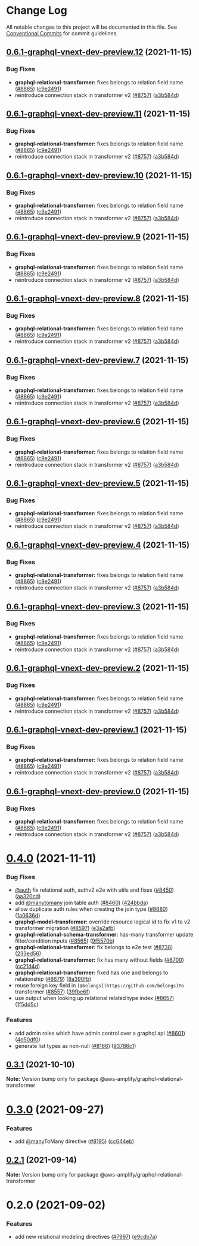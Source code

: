 # Change Log

All notable changes to this project will be documented in this file.
See [Conventional Commits](https://conventionalcommits.org) for commit guidelines.

## [0.6.1-graphql-vnext-dev-preview.12](https://github.com/aws-amplify/amplify-cli/compare/@aws-amplify/graphql-relational-transformer@0.4.0...@aws-amplify/graphql-relational-transformer@0.6.1-graphql-vnext-dev-preview.12) (2021-11-15)


### Bug Fixes

* **graphql-relational-transformer:** fixes belongs to relation field name ([#8865](https://github.com/aws-amplify/amplify-cli/issues/8865)) ([c9e2491](https://github.com/aws-amplify/amplify-cli/commit/c9e24915db42415817846c87499961a957aff075))
* reintroduce connection stack in transformer v2 ([#8757](https://github.com/aws-amplify/amplify-cli/issues/8757)) ([a3b584d](https://github.com/aws-amplify/amplify-cli/commit/a3b584de107137942769bc52360c6de5cc464a41))





## [0.6.1-graphql-vnext-dev-preview.11](https://github.com/aws-amplify/amplify-cli/compare/@aws-amplify/graphql-relational-transformer@0.4.0...@aws-amplify/graphql-relational-transformer@0.6.1-graphql-vnext-dev-preview.11) (2021-11-15)


### Bug Fixes

* **graphql-relational-transformer:** fixes belongs to relation field name ([#8865](https://github.com/aws-amplify/amplify-cli/issues/8865)) ([c9e2491](https://github.com/aws-amplify/amplify-cli/commit/c9e24915db42415817846c87499961a957aff075))
* reintroduce connection stack in transformer v2 ([#8757](https://github.com/aws-amplify/amplify-cli/issues/8757)) ([a3b584d](https://github.com/aws-amplify/amplify-cli/commit/a3b584de107137942769bc52360c6de5cc464a41))





## [0.6.1-graphql-vnext-dev-preview.10](https://github.com/aws-amplify/amplify-cli/compare/@aws-amplify/graphql-relational-transformer@0.4.0...@aws-amplify/graphql-relational-transformer@0.6.1-graphql-vnext-dev-preview.10) (2021-11-15)


### Bug Fixes

* **graphql-relational-transformer:** fixes belongs to relation field name ([#8865](https://github.com/aws-amplify/amplify-cli/issues/8865)) ([c9e2491](https://github.com/aws-amplify/amplify-cli/commit/c9e24915db42415817846c87499961a957aff075))
* reintroduce connection stack in transformer v2 ([#8757](https://github.com/aws-amplify/amplify-cli/issues/8757)) ([a3b584d](https://github.com/aws-amplify/amplify-cli/commit/a3b584de107137942769bc52360c6de5cc464a41))





## [0.6.1-graphql-vnext-dev-preview.9](https://github.com/aws-amplify/amplify-cli/compare/@aws-amplify/graphql-relational-transformer@0.4.0...@aws-amplify/graphql-relational-transformer@0.6.1-graphql-vnext-dev-preview.9) (2021-11-15)


### Bug Fixes

* **graphql-relational-transformer:** fixes belongs to relation field name ([#8865](https://github.com/aws-amplify/amplify-cli/issues/8865)) ([c9e2491](https://github.com/aws-amplify/amplify-cli/commit/c9e24915db42415817846c87499961a957aff075))
* reintroduce connection stack in transformer v2 ([#8757](https://github.com/aws-amplify/amplify-cli/issues/8757)) ([a3b584d](https://github.com/aws-amplify/amplify-cli/commit/a3b584de107137942769bc52360c6de5cc464a41))





## [0.6.1-graphql-vnext-dev-preview.8](https://github.com/aws-amplify/amplify-cli/compare/@aws-amplify/graphql-relational-transformer@0.4.0...@aws-amplify/graphql-relational-transformer@0.6.1-graphql-vnext-dev-preview.8) (2021-11-15)


### Bug Fixes

* **graphql-relational-transformer:** fixes belongs to relation field name ([#8865](https://github.com/aws-amplify/amplify-cli/issues/8865)) ([c9e2491](https://github.com/aws-amplify/amplify-cli/commit/c9e24915db42415817846c87499961a957aff075))
* reintroduce connection stack in transformer v2 ([#8757](https://github.com/aws-amplify/amplify-cli/issues/8757)) ([a3b584d](https://github.com/aws-amplify/amplify-cli/commit/a3b584de107137942769bc52360c6de5cc464a41))





## [0.6.1-graphql-vnext-dev-preview.7](https://github.com/aws-amplify/amplify-cli/compare/@aws-amplify/graphql-relational-transformer@0.4.0...@aws-amplify/graphql-relational-transformer@0.6.1-graphql-vnext-dev-preview.7) (2021-11-15)


### Bug Fixes

* **graphql-relational-transformer:** fixes belongs to relation field name ([#8865](https://github.com/aws-amplify/amplify-cli/issues/8865)) ([c9e2491](https://github.com/aws-amplify/amplify-cli/commit/c9e24915db42415817846c87499961a957aff075))
* reintroduce connection stack in transformer v2 ([#8757](https://github.com/aws-amplify/amplify-cli/issues/8757)) ([a3b584d](https://github.com/aws-amplify/amplify-cli/commit/a3b584de107137942769bc52360c6de5cc464a41))





## [0.6.1-graphql-vnext-dev-preview.6](https://github.com/aws-amplify/amplify-cli/compare/@aws-amplify/graphql-relational-transformer@0.4.0...@aws-amplify/graphql-relational-transformer@0.6.1-graphql-vnext-dev-preview.6) (2021-11-15)


### Bug Fixes

* **graphql-relational-transformer:** fixes belongs to relation field name ([#8865](https://github.com/aws-amplify/amplify-cli/issues/8865)) ([c9e2491](https://github.com/aws-amplify/amplify-cli/commit/c9e24915db42415817846c87499961a957aff075))
* reintroduce connection stack in transformer v2 ([#8757](https://github.com/aws-amplify/amplify-cli/issues/8757)) ([a3b584d](https://github.com/aws-amplify/amplify-cli/commit/a3b584de107137942769bc52360c6de5cc464a41))





## [0.6.1-graphql-vnext-dev-preview.5](https://github.com/aws-amplify/amplify-cli/compare/@aws-amplify/graphql-relational-transformer@0.4.0...@aws-amplify/graphql-relational-transformer@0.6.1-graphql-vnext-dev-preview.5) (2021-11-15)


### Bug Fixes

* **graphql-relational-transformer:** fixes belongs to relation field name ([#8865](https://github.com/aws-amplify/amplify-cli/issues/8865)) ([c9e2491](https://github.com/aws-amplify/amplify-cli/commit/c9e24915db42415817846c87499961a957aff075))
* reintroduce connection stack in transformer v2 ([#8757](https://github.com/aws-amplify/amplify-cli/issues/8757)) ([a3b584d](https://github.com/aws-amplify/amplify-cli/commit/a3b584de107137942769bc52360c6de5cc464a41))





## [0.6.1-graphql-vnext-dev-preview.4](https://github.com/aws-amplify/amplify-cli/compare/@aws-amplify/graphql-relational-transformer@0.4.0...@aws-amplify/graphql-relational-transformer@0.6.1-graphql-vnext-dev-preview.4) (2021-11-15)


### Bug Fixes

* **graphql-relational-transformer:** fixes belongs to relation field name ([#8865](https://github.com/aws-amplify/amplify-cli/issues/8865)) ([c9e2491](https://github.com/aws-amplify/amplify-cli/commit/c9e24915db42415817846c87499961a957aff075))
* reintroduce connection stack in transformer v2 ([#8757](https://github.com/aws-amplify/amplify-cli/issues/8757)) ([a3b584d](https://github.com/aws-amplify/amplify-cli/commit/a3b584de107137942769bc52360c6de5cc464a41))





## [0.6.1-graphql-vnext-dev-preview.3](https://github.com/aws-amplify/amplify-cli/compare/@aws-amplify/graphql-relational-transformer@0.4.0...@aws-amplify/graphql-relational-transformer@0.6.1-graphql-vnext-dev-preview.3) (2021-11-15)


### Bug Fixes

* **graphql-relational-transformer:** fixes belongs to relation field name ([#8865](https://github.com/aws-amplify/amplify-cli/issues/8865)) ([c9e2491](https://github.com/aws-amplify/amplify-cli/commit/c9e24915db42415817846c87499961a957aff075))
* reintroduce connection stack in transformer v2 ([#8757](https://github.com/aws-amplify/amplify-cli/issues/8757)) ([a3b584d](https://github.com/aws-amplify/amplify-cli/commit/a3b584de107137942769bc52360c6de5cc464a41))





## [0.6.1-graphql-vnext-dev-preview.2](https://github.com/aws-amplify/amplify-cli/compare/@aws-amplify/graphql-relational-transformer@0.4.0...@aws-amplify/graphql-relational-transformer@0.6.1-graphql-vnext-dev-preview.2) (2021-11-15)


### Bug Fixes

* **graphql-relational-transformer:** fixes belongs to relation field name ([#8865](https://github.com/aws-amplify/amplify-cli/issues/8865)) ([c9e2491](https://github.com/aws-amplify/amplify-cli/commit/c9e24915db42415817846c87499961a957aff075))
* reintroduce connection stack in transformer v2 ([#8757](https://github.com/aws-amplify/amplify-cli/issues/8757)) ([a3b584d](https://github.com/aws-amplify/amplify-cli/commit/a3b584de107137942769bc52360c6de5cc464a41))





## [0.6.1-graphql-vnext-dev-preview.1](https://github.com/aws-amplify/amplify-cli/compare/@aws-amplify/graphql-relational-transformer@0.4.0...@aws-amplify/graphql-relational-transformer@0.6.1-graphql-vnext-dev-preview.1) (2021-11-15)


### Bug Fixes

* **graphql-relational-transformer:** fixes belongs to relation field name ([#8865](https://github.com/aws-amplify/amplify-cli/issues/8865)) ([c9e2491](https://github.com/aws-amplify/amplify-cli/commit/c9e24915db42415817846c87499961a957aff075))
* reintroduce connection stack in transformer v2 ([#8757](https://github.com/aws-amplify/amplify-cli/issues/8757)) ([a3b584d](https://github.com/aws-amplify/amplify-cli/commit/a3b584de107137942769bc52360c6de5cc464a41))





## [0.6.1-graphql-vnext-dev-preview.0](https://github.com/aws-amplify/amplify-cli/compare/@aws-amplify/graphql-relational-transformer@0.4.0...@aws-amplify/graphql-relational-transformer@0.6.1-graphql-vnext-dev-preview.0) (2021-11-15)


### Bug Fixes

* **graphql-relational-transformer:** fixes belongs to relation field name ([#8865](https://github.com/aws-amplify/amplify-cli/issues/8865)) ([c9e2491](https://github.com/aws-amplify/amplify-cli/commit/c9e24915db42415817846c87499961a957aff075))
* reintroduce connection stack in transformer v2 ([#8757](https://github.com/aws-amplify/amplify-cli/issues/8757)) ([a3b584d](https://github.com/aws-amplify/amplify-cli/commit/a3b584de107137942769bc52360c6de5cc464a41))





# [0.4.0](https://github.com/aws-amplify/amplify-cli/compare/@aws-amplify/graphql-relational-transformer@0.3.1...@aws-amplify/graphql-relational-transformer@0.4.0) (2021-11-11)


### Bug Fixes

* [@auth](https://github.com/auth) fix relational auth, authv2 e2e with utils and fixes ([#8450](https://github.com/aws-amplify/amplify-cli/issues/8450)) ([aa320cd](https://github.com/aws-amplify/amplify-cli/commit/aa320cd2414665a484438f0764cf68fd78caa26a))
* add [@manytomany](https://github.com/manytomany) join table auth ([#8460](https://github.com/aws-amplify/amplify-cli/issues/8460)) ([424bbda](https://github.com/aws-amplify/amplify-cli/commit/424bbda410fbab100d475d37fa9ab291bfd05317))
* allow duplicate auth rules when creating the join type ([#8680](https://github.com/aws-amplify/amplify-cli/issues/8680)) ([1a0636d](https://github.com/aws-amplify/amplify-cli/commit/1a0636d72d010b9d0ed18d511f853bcbffa9d421))
* **graphql-model-transformer:** override resource logical id to fix v1 to v2 transformer migration ([#8597](https://github.com/aws-amplify/amplify-cli/issues/8597)) ([e3a2afb](https://github.com/aws-amplify/amplify-cli/commit/e3a2afbbed6e97f143fc7c83064e2193f4c91bdd))
* **graphql-relational-schema-transformer:** has-many transformer update filter/condition inputs ([#8565](https://github.com/aws-amplify/amplify-cli/issues/8565)) ([9f5570b](https://github.com/aws-amplify/amplify-cli/commit/9f5570b6095ba57f2f3e514279a2f13f041e2b38))
* **graphql-relational-transformer:** fix belongs to e2e test ([#8738](https://github.com/aws-amplify/amplify-cli/issues/8738)) ([233ed56](https://github.com/aws-amplify/amplify-cli/commit/233ed56d2fc74020321816c53555cb04b23b9d6a))
* **graphql-relational-transformer:** fix has many without fields ([#8700](https://github.com/aws-amplify/amplify-cli/issues/8700)) ([cc21d4d](https://github.com/aws-amplify/amplify-cli/commit/cc21d4dcf827a9ef27a89dffe828f3726a03ecea))
* **graphql-relational-transformer:** fixed has one and belongs to relationship ([#8679](https://github.com/aws-amplify/amplify-cli/issues/8679)) ([8a390fb](https://github.com/aws-amplify/amplify-cli/commit/8a390fba8a34002abb94d28702db2dde088811d9))
* reuse foreign key field in `[@belongs](https://github.com/belongs)To` transformer ([#8557](https://github.com/aws-amplify/amplify-cli/issues/8557)) ([39fbe6f](https://github.com/aws-amplify/amplify-cli/commit/39fbe6f61687a0ffbaff5914069f64a69c23e0d6))
* use output when looking up relational related type index ([#8657](https://github.com/aws-amplify/amplify-cli/issues/8657)) ([1f5dd5c](https://github.com/aws-amplify/amplify-cli/commit/1f5dd5ce2eeb3b91a13c7e2bd9e3ffbfcab0c3fe))


### Features

* add admin roles which have admin control over a graphql api ([#8601](https://github.com/aws-amplify/amplify-cli/issues/8601)) ([4d50df0](https://github.com/aws-amplify/amplify-cli/commit/4d50df000c6e11165d2da766c0eaa0097d88a0c2))
* generate list types as non-null ([#8166](https://github.com/aws-amplify/amplify-cli/issues/8166)) ([93786c1](https://github.com/aws-amplify/amplify-cli/commit/93786c13ef04c72748ca32a1ef7878c0e6b5b129))





## [0.3.1](https://github.com/aws-amplify/amplify-cli/compare/@aws-amplify/graphql-relational-transformer@0.3.0...@aws-amplify/graphql-relational-transformer@0.3.1) (2021-10-10)

**Note:** Version bump only for package @aws-amplify/graphql-relational-transformer





# [0.3.0](https://github.com/aws-amplify/amplify-cli/compare/@aws-amplify/graphql-relational-transformer@0.2.1...@aws-amplify/graphql-relational-transformer@0.3.0) (2021-09-27)


### Features

* add [@many](https://github.com/many)ToMany directive ([#8195](https://github.com/aws-amplify/amplify-cli/issues/8195)) ([cc644eb](https://github.com/aws-amplify/amplify-cli/commit/cc644ebc4968f29ad6b3f0b42013d7ee6a142f7e))





## [0.2.1](https://github.com/aws-amplify/amplify-cli/compare/@aws-amplify/graphql-relational-transformer@0.2.0...@aws-amplify/graphql-relational-transformer@0.2.1) (2021-09-14)

**Note:** Version bump only for package @aws-amplify/graphql-relational-transformer





# 0.2.0 (2021-09-02)


### Features

* add new relational modeling directives ([#7997](https://github.com/aws-amplify/amplify-cli/issues/7997)) ([e9cdb7a](https://github.com/aws-amplify/amplify-cli/commit/e9cdb7a1a45b8f16546952a469ab2d45f82e855c))

